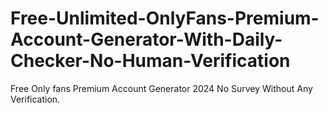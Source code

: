 # Free-Unlimited-OnlyFans-Premium-Account-Generator-With-Daily-Checker-No-Human-Verification
Free Only fans Premium Account Generator 2024 No Survey Without Any Verification.
